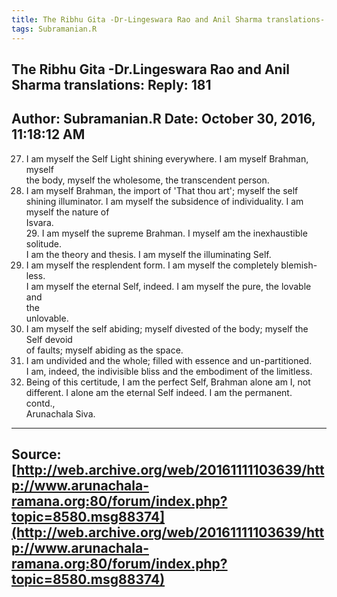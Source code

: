 ```yaml
--- 
title: The Ribhu Gita -Dr-Lingeswara Rao and Anil Sharma translations- Reply- 181   
tags: Subramanian.R  
---  
```

##  The Ribhu Gita -Dr.Lingeswara Rao and Anil Sharma translations: Reply: 181  
Author: Subramanian.R       Date: October 30, 2016, 11:18:12 AM  
---  
27. I am myself the Self Light shining everywhere. I am myself Brahman, myself   
the body, myself the wholesome, the transcendent person.   
28. I am myself Brahman, the import of 'That thou art'; myself the self shining illuminator. I am myself the subsidence of individuality. I am myself the nature of   
Isvara.   
29\. I am myself the supreme Brahman. I myself am the inexhaustible solitude.   
I am the theory and thesis. I am myself the illuminating Self.   
30. I am myself the resplendent form. I am myself the completely blemish-less.   
I am myself the eternal Self, indeed. I am myself the pure, the lovable and  
the   
unlovable.   
31. I am myself the self abiding; myself divested of the body; myself the Self devoid   
of faults; myself abiding as the space.   
32. I am undivided and the whole; filled with essence and un-partitioned.   
I am, indeed, the indivisible bliss and the embodiment of the limitless.   
33. Being of this certitude, I am the perfect Self, Brahman alone am I, not   
different. I alone am the eternal Self indeed. I am the permanent.   
contd.,   
Arunachala Siva.
 ---  
Source:[http://web.archive.org/web/20161111103639/http://www.arunachala-ramana.org:80/forum/index.php?topic=8580.msg88374](http://web.archive.org/web/20161111103639/http://www.arunachala-ramana.org:80/forum/index.php?topic=8580.msg88374)   
---  

